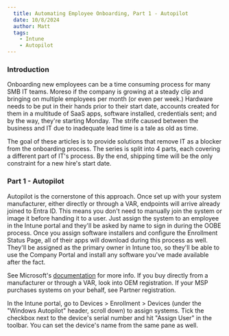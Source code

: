 ```yaml
---
  title: Automating Employee Onboarding, Part 1 - Autopilot
  date: 10/8/2024
  author: Matt
  tags: 
    - Intune
    - Autopilot
---
```


### Introduction

Onboarding new employees can be a time consuming process for many SMB IT teams. Moreso if the company is growing at a steady clip and bringing on multiple employees per month (or even per week.) Hardware needs to be put in their hands prior to their start date, accounts created for them in a multitude of SaaS apps, software installed, credentials sent; and by the way, they're starting Monday. The strife caused between the business and IT due to inadequate lead time is a tale as old as time.

The goal of these articles is to provide solutions that remove IT as a blocker from the onboarding process. The series is split into 4 parts, each covering a different part of IT's process. By the end, shipping time will be the only constraint for a new hire's start date.

### Part 1 - Autopilot

Autopilot is the cornerstone of this approach. Once set up with your system manufacturer, either directly or through a VAR, endpoints will arrive already joined to Entra ID. This means you don't need to manually join the system or image it before handing it to a user. Just assign the system to an employee in the Intune portal and they'll be asked by name to sign in during the OOBE process. Once you assign software installers and configure the Enrollment Status Page, all of their apps will download during this process as well. They'll be assigned as the primary owner in Intune too, so they'll be able to use the Company Portal and install any software you've made available after the fact.

See Microsoft's [documentation](https://learn.microsoft.com/en-us/autopilot/registration-overview) for more info. If you buy directly from a manufacturer or through a VAR, look into OEM registration. If your MSP purchases systems on your behalf, see Partner registration.

In the Intune portal, go to Devices > Enrollment > Devices (under the "Windows Autopilot" header, scroll down) to assign systems. Tick the checkbox next to the device's serial number and hit "Assign User" in the toolbar. You can set the device's name from the same pane as well.
